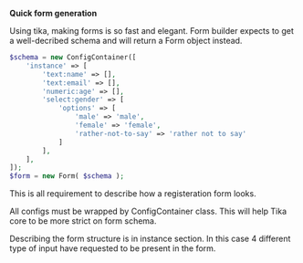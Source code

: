 **Quick form generation**

Using tika, making forms is so fast and elegant. Form builder expects to get a well-decribed schema and will return a Form object instead.


```php
$schema = new ConfigContainer([
    'instance' => [
        'text:name' => [], 
        'text:email' => [],
        'numeric:age' => [],
        'select:gender' => [
            'options' => [
                'male' => 'male',
                'female' => 'female',
                'rather-not-to-say' => 'rather not to say'
            ]   
        ],
    ],
]);
$form = new Form( $schema );
```

This is all requirement to describe how a registeration form looks.

All configs must be wrapped by ConfigContainer class. This will help Tika core to be more strict on form schema.

Describing the form structure is in instance section. In this case 4 different type of input have requested to be present in the form.